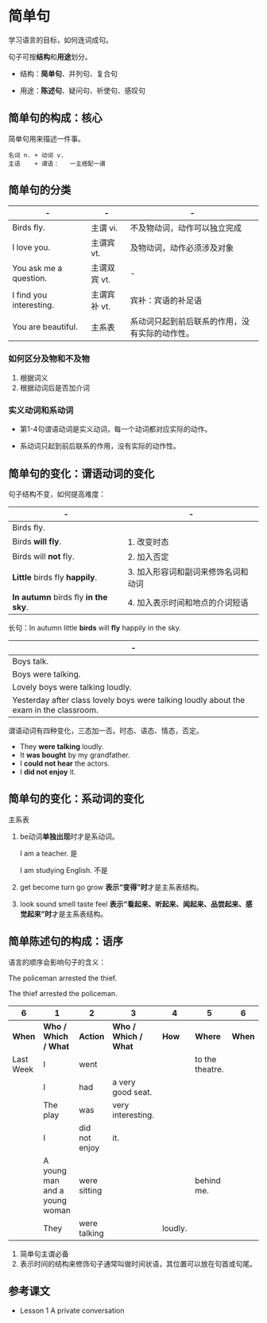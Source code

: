 # 简单句

学习语言的目标，如何连词成句。

句子可按**结构**和**用途**划分。

- 结构：**简单句**、并列句、复合句

- 用途：**陈述句**、疑问句、祈使句、感叹句



## 简单句的构成：核心

简单句用来描述一件事。

```
名词 n. + 动词 v.
主语    + 谓语：   一主搭配一谓
```



## 简单句的分类

| -                       | -            | -                                              |
| ----------------------- | ------------ | ---------------------------------------------- |
| Birds fly.              | 主谓 vi.     | 不及物动词，动作可以独立完成                   |
| I love you.             | 主谓宾 vt.   | 及物动词，动作必须涉及对象                     |
| You ask me a question.  | 主谓双宾 vt. | -                                              |
| I find you interesting. | 主谓宾补 vt. | 宾补：宾语的补足语                             |
| You are beautiful.      | 主系表       | 系动词只起到前后联系的作用，没有实际的动作性。 |

### 如何区分及物和不及物

1. 根据词义
2. 根据动词后是否加介词



### 实义动词和系动词

- 第1-4句谓语动词是实义动词，每一个动词都对应实际的动作。

- 系动词只起到前后联系的作用，没有实际的动作性。



## 简单句的变化：谓语动词的变化

句子结构不变，如何提高难度：

| -                                       | -                                   |
| --------------------------------------- | ----------------------------------- |
| Birds fly.                              |                                     |
| Birds **will fly**.                     | 1. 改变时态                         |
| Birds will **not** fly.                 | 2. 加入否定                         |
| **Little** birds fly **happily**.       | 3. 加入形容词和副词来修饰名词和动词 |
| **In autumn** birds fly **in the sky**. | 4. 加入表示时间和地点的介词短语     |

长句：In autumn little **birds** will **fly** happily in the sky.

| -                                                            |
| ------------------------------------------------------------ |
| Boys talk.                                                   |
| Boys were talking.                                           |
| Lovely boys were talking loudly.                             |
| Yesterday after class lovely boys were talking loudly about the exam in the classroom. |



谓语动词有四种变化，三态加一否。时态、语态、情态，否定。

- They **were talking** loudly.
- It **was bought** by my grandfather.
- I **could not hear** the actors.
- I **did not enjoy** it.



## 简单句的变化：系动词的变化

主系表

1. be动词**单独出现**时才是系动词。

   I am a teacher. 是

   I am studying English. 不是

2. get become turn go grow **表示“变得”时**才是主系表结构。

3. look sound smell taste feel **表示“看起来、听起来、闻起来、品尝起来、感觉起来”时**才是主系表结构。





## 简单陈述句的构成：语序

语言的顺序会影响句子的含义：

The policeman arrested the thief.

The thief arrested the policeman.



| 6         | 1                             | 2             | 3                      | 4       | 5               | 6        |
| --------- | ----------------------------- | ------------- | ---------------------- | ------- | --------------- | -------- |
| **When**  | **Who / Which / What**        | **Action**    | **Who / Which / What** | **How** | **Where**       | **When** |
| Last Week | I                             | went          |                        |         | to the theatre. |          |
|           | I                             | had           | a very good seat.      |         |                 |          |
|           | The play                      | was           | very interesting.      |         |                 |          |
|           | I                             | did not enjoy | it.                    |         |                 |          |
|           | A young man and a young woman | were sitting  |                        |         | behind me.      |          |
|           | They                          | were talking  |                        | loudly. |                 |          |

1. 简单句主谓必备
2. 表示时间的结构来修饰句子通常叫做时间状语，其位置可以放在句首或句尾。



## 参考课文

- Lesson 1 A private conversation

